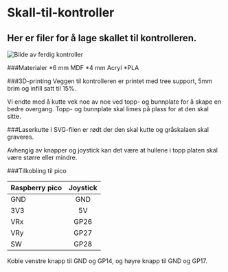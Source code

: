 # Skall-til-kontroller
## Her er filer for å lage skallet til kontrolleren.

![Bilde av ferdig kontroller](https://github.com/Konsollkameratene/Skall-til-kontroller/assets/113992886/c645173a-9f41-493b-ae03-45b2acde618c)


###Materialer
*6 mm MDF
*4 mm Acryl
*PLA

###3D-printing
Veggen til kontrolleren er printet med tree support, 5mm brim og infill satt til 15%.

Vi endte med å kutte vek noe av noe ved topp- og bunnplate for å skape en bedre overgang. Topp- og bunnplate skal limes på plass for at den skal sitte.

###Laserkutte
I SVG-filen er rødt der den skal kutte og gråskalaen skal graveres. 

Avhengig av knapper og joystick kan det være at hullene i topp platen skal være større eller mindre.

###Tilkobling til pico

| Raspberry pico  | Joystick        |
| --------------- |:---------------:|
| GND             | GND             |
| 3V3             | 5V              |
| VRx             | GP26            |
|VRy              |GP27             |
|SW               |GP28             |

Koble venstre knapp til GND og GP14, og høyre knapp til GND og GP17.

